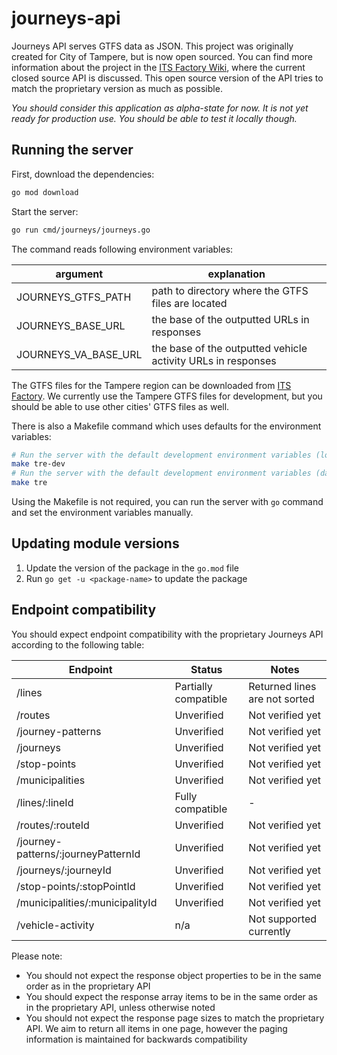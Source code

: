 # journeys-api

Journeys API serves GTFS data as JSON. This project was originally created for City of Tampere, but is now open sourced.
You can find more information about the project in the [ITS Factory Wiki](https://wiki.itsfactory.fi/index.php/Journeys_API), where the current closed source API is discussed. This open source version of the API tries to match the proprietary version as much as possible.

<i>You should consider this application as alpha-state for now. It is not yet ready for production use. You should be able to test it locally though.</i>

## Running the server
First, download the dependencies:
```bash
go mod download
```
Start the server:
```bash
go run cmd/journeys/journeys.go
```

The command reads following environment variables:

| argument             | explanation                                                  |
|----------------------|--------------------------------------------------------------|
| JOURNEYS_GTFS_PATH   | path to directory where the GTFS files are located           |
| JOURNEYS_BASE_URL    | the base of the outputted URLs in responses                  |
| JOURNEYS_VA_BASE_URL | the base of the outputted vehicle activity URLs in responses |

The GTFS files for the Tampere region can be downloaded from [ITS Factory](https://data.itsfactory.fi/journeys/files/gtfs/). We currently use the Tampere GTFS files for development, but you should be able to use other cities' GTFS files as well. 

There is also a Makefile command which uses defaults for the environment variables:
```bash
# Run the server with the default development environment variables (localhost for internal URL links)
make tre-dev
# Run the server with the default development environment variables (data.itsfactory.fi for internal URL links)
make tre
```
Using the Makefile is not required, you can run the server with `go` command and set the environment variables manually.

## Updating module versions
1. Update the version of the package in the `go.mod` file
2. Run `go get -u <package-name>` to update the package

## Endpoint compatibility
You should expect endpoint compatibility with the proprietary Journeys API according to the following table:

| Endpoint                            | Status               | Notes                         |
|-------------------------------------|----------------------|-------------------------------|
| /lines                              | Partially compatible | Returned lines are not sorted |
| /routes                             | Unverified           | Not verified yet              |
| /journey-patterns                   | Unverified           | Not verified yet              |
| /journeys                           | Unverified           | Not verified yet              |
| /stop-points                        | Unverified           | Not verified yet              |
| /municipalities                     | Unverified           | Not verified yet              |
| /lines/:lineId                      | Fully compatible     | -                             |
| /routes/:routeId                    | Unverified           | Not verified yet              |
| /journey-patterns/:journeyPatternId | Unverified           | Not verified yet              |
| /journeys/:journeyId                | Unverified           | Not verified yet              |
| /stop-points/:stopPointId           | Unverified           | Not verified yet              |
| /municipalities/:municipalityId     | Unverified           | Not verified yet              |
| /vehicle-activity                   | n/a                  | Not supported currently       |

Please note:
* You should not expect the response object properties to be in the same order as in the proprietary API
* You should expect the response array items to be in the same order as in the proprietary API, unless otherwise noted
* You should not expect the response page sizes to match the proprietary API. We aim to return all items in one page, however the paging information is maintained for backwards compatibility